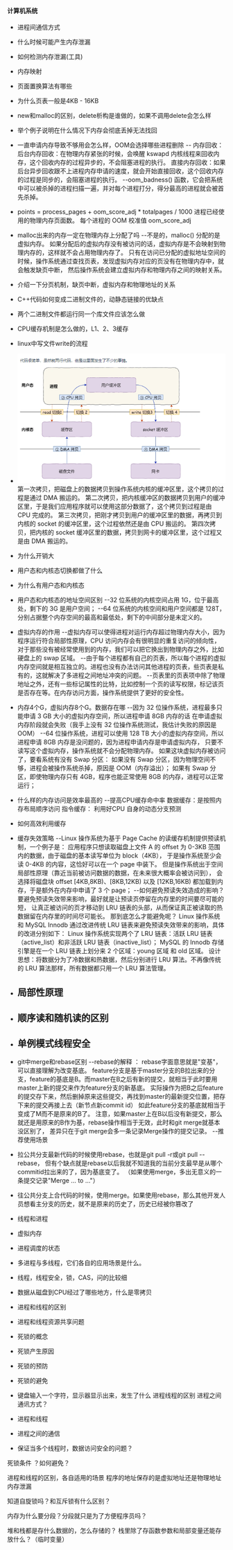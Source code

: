 
#### 计算机系统

* 进程间通信方式

* 什么时候可能产生内存泄漏
* 如何检测内存泄漏(工具)
* 内存映射
* 页面置换算法有哪些
* 为什么页表一般是4KB - 16KB
* new和malloc的区别，delete析构是谁做的，如果不调用delete会怎么样
* 举个例子说明在什么情况下内存会彻底丢掉无法找回

* 一直申请内存导致不够用会怎么样，OOM会选择哪些进程删除
  -- 内存回收：
  后台内存回收：在物理内存紧张的时候，会唤醒 kswapd 内核线程来回收内存，这个回收内存的过程异步的，不会阻塞进程的执行。
  直接内存回收：如果后台异步回收跟不上进程内存申请的速度，就会开始直接回收，这个回收内存的过程是同步的，会阻塞进程的执行。
  --oom_badness() 函数，它会把系统中可以被杀掉的进程扫描一遍，并对每个进程打分，得分最高的进程就会被首先杀掉。
* points = process_pages + oom_score_adj * totalpages / 1000
  进程已经使用的物理内存页面数。
  每个进程的 OOM 校准值 oom_score_adj

* malloc出来的内存一定在物理内存上分配了吗
  --不是的，malloc() 分配的是虚拟内存。
  如果分配后的虚拟内存没有被访问的话，虚拟内存是不会映射到物理内存的，这样就不会占用物理内存了。
  只有在访问已分配的虚拟地址空间的时候，操作系统通过查找页表，发现虚拟内存对应的页没有在物理内存中，就会触发缺页中断，
  然后操作系统会建立虚拟内存和物理内存之间的映射关系。
* 介绍一下分页机制，缺页中断，虚拟内存和物理地址的关系

* C++代码如何变成二进制文件的，动静态链接的优缺点

* 两个二进制文件都运行同一个库文件应该怎么做

* CPU缓存机制是怎么做的，L1、2、3缓存
* linux中写文件write的流程
* ![img.png](img.png)
  第一次拷贝，把磁盘上的数据拷贝到操作系统内核的缓冲区里，这个拷贝的过程是通过 DMA 搬运的。
  第二次拷贝，把内核缓冲区的数据拷贝到用户的缓冲区里，于是我们应用程序就可以使用这部分数据了，这个拷贝到过程是由 CPU 完成的。
  第三次拷贝，把刚才拷贝到用户的缓冲区里的数据，再拷贝到内核的 socket 的缓冲区里，这个过程依然还是由 CPU 搬运的。
  第四次拷贝，把内核的 socket 缓冲区里的数据，拷贝到网卡的缓冲区里，这个过程又是由 DMA 搬运的。

* 为什么开销大
* 用户态和内核态切换都做了什么
* 为什么有用户态和内核态
* 用户态和内核态的地址空间区别
  --32 位系统的内核空间占用 1G，位于最高处，剩下的 3G 是用户空间；
  --64 位系统的内核空间和用户空间都是 128T，分别占据整个内存空间的最高和最低处，剩下的中间部分是未定义的。
* 虚拟内存的作用
  --虚拟内存可以使得进程对运行内存超过物理内存大小，因为程序运行符合局部性原理，CPU 访问内存会有很明显的重复访问的倾向性，对于那些没有被经常使用到的内存，我们可以把它换出到物理内存之外，比如硬盘上的 swap 区域。
  --由于每个进程都有自己的页表，所以每个进程的虚拟内存空间就是相互独立的。进程也没有办法访问其他进程的页表，些页表是私有的，这就解决了多进程之间地址冲突的问题。
  --页表里的页表项中除了物理地址之外，还有一些标记属性的比特，比如控制一个页的读写权限，标记该页是否存在等。在内存访问方面，操作系统提供了更好的安全性。
* 内存4个G，虚拟内存8个G。数据存在哪
  --因为 32 位操作系统，进程最多只能申请 3 GB 大小的虚拟内存空间，所以进程申请 8GB 内存的话
  在申请虚拟内存阶段就会失败（我手上没有 32 位操作系统测试，我估计失败的原因是 OOM）
  --64 位操作系统，进程可以使用 128 TB 大小的虚拟内存空间，所以进程申请 8GB 内存是没问题的，因为进程申请内存是申请虚拟内存，
  只要不读写这个虚拟内存，操作系统就不会分配物理内存。
  如果这块虚拟内存被访问了，要看系统有没有 Swap 分区：
  如果没有 Swap 分区，因为物理空间不够，进程会被操作系统杀掉，原因是 OOM（内存溢出）；
  如果有 Swap 分区，即使物理内存只有 4GB，程序也能正常使用 8GB 的内存，进程可以正常运行；

* 什么样的内存访问是效率最高的
  --提高CPU缓存命中率
  数据缓存：是按照内存布局顺序访问
  指令缓存： 利用好CPU 自身的动态分支预测
* 如何高效利用缓存

* 缓存失效策略
  --Linux 操作系统为基于 Page Cache 的读缓存机制提供预读机制，一个例子是：
  应用程序只想读取磁盘上文件 A 的 offset 为 0-3KB 范围内的数据，由于磁盘的基本读写单位为 block（4KB），
  于是操作系统至少会读 0-4KB 的内容，这恰好可以在一个 page 中装下。
  但是操作系统出于空间局部性原理（靠近当前被访问数据的数据，在未来很大概率会被访问到），
  会选择将磁盘块 offset [4KB,8KB)、[8KB,12KB) 以及 [12KB,16KB) 都加载到内存，于是额外在内存中申请了 3 个 page；
  --如何避免预读失效造成的影响？
  要避免预读失效带来影响，最好就是让预读页停留在内存里的时间要尽可能的短，
  让真正被访问的页才移动到 LRU 链表的头部，从而保证真正被读取的热数据留在内存里的时间尽可能长。
  那到底怎么才能避免呢？
  Linux 操作系统和 MySQL Innodb 通过改进传统 LRU 链表来避免预读失效带来的影响，具体的改进分别如下：
  Linux 操作系统实现两个了 LRU 链表：活跃 LRU 链表（active_list）和非活跃 LRU 链表（inactive_list）；
  MySQL 的 Innodb 存储引擎是在一个 LRU 链表上划分来 2 个区域：young 区域 和 old 区域。
  设计思想：将数据分为了冷数据和热数据，然后分别进行 LRU 算法。不再像传统的 LRU 算法那样，所有数据都只用一个 LRU 算法管理。
* 局部性原理
  --
* 顺序读和随机读的区别
  --
* 单例模式线程安全
  --
* git中merge和rebase区别
  --rebase的解释 ： rebase字面意思就是"变基"，可以直接理解为改变基底。
  feature分支是基于master分支的B拉出来的分支，feature的基底是B。而master在B之后有新的提交，就相当于此时要用master上新的提交来作为feature分支的新基底。
  实际操作为把B之后feature的提交存下来，然后删掉原来这些提交，再找到master的最新提交位置，把存下来的提交再接上去（新节点新commit id）
  如此feature分支的基底就相当于变成了M而不是原来的B了。
  注意，如果master上在B以后没有新提交，那么就还是用原来的B作为基，rebase操作相当于无效，此时和git merge就基本没区别了，
  差异只在于git merge会多一条记录Merge操作的提交记录。
  --推荐使用场景
* 拉公共分支最新代码的时候使用rebase，也就是git pull -r或git pull --rebase，
  但有个缺点就是rebase以后我就不知道我的当前分支最早是从哪个commitid拉出来的了，因为基底变了。
  （如果使用merge，多出无意义的一条提交记录"Merge … to …"）
* 往公共分支上合代码的时候，使用merge。如果使用rebase，那么其他开发人员想看主分支的历史，就不是原来的历史了，历史已经被你篡改了
* 线程和进程
* 虚拟内存
* 进程调度的状态
* 多进程与多线程，它们各自的应用场景是什么。
* 线程，线程安全，锁，CAS，问的比较细
* 数据从磁盘到CPU经过了哪些地方，什么是零拷贝
* 进程和线程的区别
* 进程和线程资源共享问题
* 死锁的概念
* 死锁产生原因
* 死锁的预防
* 死锁的避免

* 键盘输入一个字符，显示器显示出来，发生了什么
进程线程的区别
进程之间通讯方式？
* 进程和线程
* 进程之间的通信
* 保证当多个线程时，数据访问安全的问题？

死锁条件 ？如何避免？

进程和线程的区别，各自适用的场景
程序的地址保存的是虚拟地址还是物理地址
内存泄漏

知道自旋锁吗？和互斥锁有什么区别？

内存为什么要分段？分段就只是为了方便程序员吗？


堆和栈都是存什么数据的，怎么存储的？
栈里除了存函数参数和局部变量还能存放什么？（临时变量）